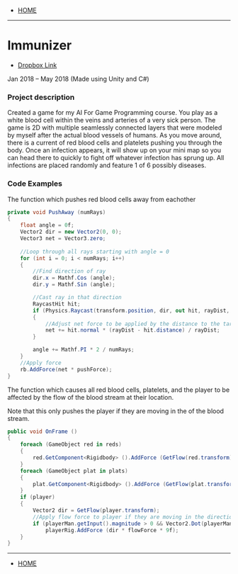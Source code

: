 - [HOME](https://avijr.com)

---

# Immunizer
- [Dropbox Link](https://www.dropbox.com/s/syenji5x857jasm/Immunizer.app.zip?dl=0)

Jan 2018 – May 2018   (Made using Unity and C#)

### Project description
Created a game for my AI For Game Programming course. You play as a white blood cell within the veins and arteries of a very sick person. The game is 2D with multiple seamlessly connected layers that were modeled by myself after the actual blood vessels of humans. As you move around, there is a current of red blood cells and platelets pushing you through the body. Once an infection appears, it will show up on your mini map so you can head there to quickly to fight off whatever infection has sprung up. All infections are placed randomly and feature 1 of 6 possibly diseases.

### Code Examples
The function which pushes red blood cells away from eachother
```c#
private void PushAway (numRays)
{
	float angle = 0f;
	Vector2 dir = new Vector2(0, 0);
	Vector3 net = Vector3.zero;
	
	//Loop through all rays starting with angle = 0
	for (int i = 0; i < numRays; i++)
	{
		//Find direction of ray
		dir.x = Mathf.Cos (angle);
		dir.y = Mathf.Sin (angle);

		//Cast ray in that direction
		RaycastHit hit;
		if (Physics.Raycast(transform.position, dir, out hit, rayDist, collisionMask))
		{
			//Adjust net force to be applied by the distance to the target
			net += hit.normal * (rayDist - hit.distance) / rayDist;
		}

		angle += Mathf.PI * 2 / numRays;
	}
	//Apply force
	rb.AddForce(net * pushForce);
}
```

The function which causes all red blood cells, platelets, and the player to be affected by the flow of the blood stream at their location.

Note that this only pushes the player if they are moving in the of the blood stream.
```c#
public void OnFrame ()
{
	foreach (GameObject red in reds)
	{
		red.GetComponent<Rigidbody> ().AddForce (GetFlow(red.transform) * flowForce);
	}
	foreach (GameObject plat in plats)
	{
		plat.GetComponent<Rigidbody> ().AddForce (GetFlow(plat.transform) * flowForce * 0.85f);
	}
	if (player)
	{
		Vector2 dir = GetFlow(player.transform);
		//Apply flow force to player if they are moving in the direction of the flow
		if (playerMan.getInput().magnitude > 0 && Vector2.Dot(playerMan.getInput(), dir) > 0)
			playerRig.AddForce (dir * flowForce * 9f);
	}
}
```

---

- [HOME](https://avijr.com)
